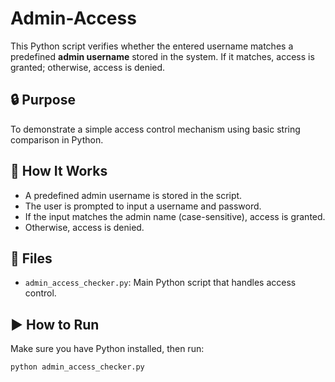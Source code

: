# Admin-Access

This Python script verifies whether the entered username matches a predefined **admin username** stored in the system. If it matches, access is granted; otherwise, access is denied.

## 🔒 Purpose

To demonstrate a simple access control mechanism using basic string comparison in Python.

## 🧠 How It Works

- A predefined admin username is stored in the script.
- The user is prompted to input a username and password.
- If the input matches the admin name (case-sensitive), access is granted.
- Otherwise, access is denied.

## 📁 Files

- `admin_access_checker.py`: Main Python script that handles access control.

## ▶️ How to Run

Make sure you have Python installed, then run:

```bash
python admin_access_checker.py
